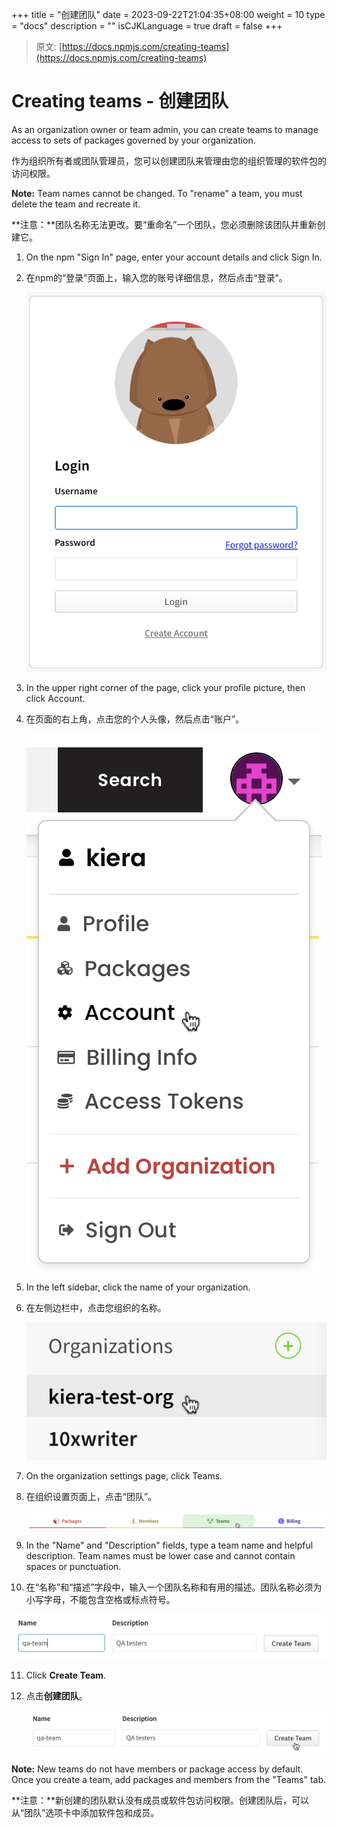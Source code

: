 +++
title = "创建团队"
date = 2023-09-22T21:04:35+08:00
weight = 10
type = "docs"
description = ""
isCJKLanguage = true
draft = false
+++

> 原文: [https://docs.npmjs.com/creating-teams](https://docs.npmjs.com/creating-teams)

# Creating teams - 创建团队

As an organization owner or team admin, you can create teams to manage access to sets of packages governed by your organization.

​	作为组织所有者或团队管理员，您可以创建团队来管理由您的组织管理的软件包的访问权限。

**Note:** Team names cannot be changed. To "rename" a team, you must delete the team and recreate it.

**注意：**团队名称无法更改。要“重命名”一个团队，您必须删除该团队并重新创建它。

1. On the npm "Sign In" page, enter your account details and click Sign In.

2. 在npm的“登录”页面上，输入您的账号详细信息，然后点击“登录”。

   ![Screenshot of npm login dialog](Creatingteams_img/user-login-1695520080082-1.png)

3. In the upper right corner of the page, click your profile picture, then click Account.

4. 在页面的右上角，点击您的个人头像，然后点击“账户”。

   ![Screenshot of account settings selection in user menu](Creatingteams_img/account-settings-1695520089257-4.png)

5. In the left sidebar, click the name of your organization.

6. 在左侧边栏中，点击您组织的名称。

   ![Screenshot of a selected organization](Creatingteams_img/organization-selection-1695520097420-7.png)

7. On the organization settings page, click Teams.

8. 在组织设置页面上，点击“团队”。

   ![Screenshot of the organization teams tab](Creatingteams_img/organization-teams-tab-1695520105818-10.png)

9. In the "Name" and "Description" fields, type a team name and helpful description. Team names must be lower case and cannot contain spaces or punctuation.

10. 在“名称”和“描述”字段中，输入一个团队名称和有用的描述。团队名称必须为小写字母，不能包含空格或标点符号。

   ![Screenshot of team name and description](Creatingteams_img/team-name-description-1695520113286-13.png)

11. Click **Create Team**.

12. 点击**创建团队**。

    ![Screenshot of the team creation confirmation button](Creatingteams_img/team-creation-confirmation-1695520121486-16.png)

**Note:** New teams do not have members or package access by default. Once you create a team, add packages and members from the "Teams" tab.

**注意：**新创建的团队默认没有成员或软件包访问权限。创建团队后，可以从“团队”选项卡中添加软件包和成员。
